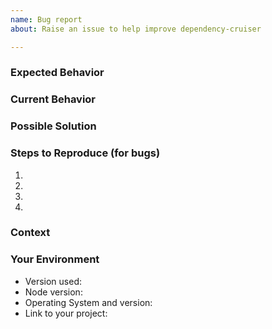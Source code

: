 ```yaml
---
name: Bug report
about: Raise an issue to help improve dependency-cruiser

---
```


<!--- Provide a general summary of the issue in the Title above -->

### Expected Behavior
<!--- If you're describing a bug, tell us what should happen -->
<!--- If you're suggesting a change/improvement, tell us how it should work -->

### Current Behavior
<!--- If describing a bug, tell us what happens instead of the expected behavior -->
<!--- If suggesting a change/improvement, explain the difference from current behavior (if any)-->

### Possible Solution
<!--- Not obligatory, but suggest a fix/reason for the bug, -->
<!--- or ideas how to implement the addition or change -->

### Steps to Reproduce (for bugs)
<!--- Provide a link to a live example, or an unambiguous set of steps to -->
<!--- reproduce this bug. Include code to reproduce, if relevant -->
1.
2.
3.
4.

### Context
<!--- How has this issue affected you? What are you trying to accomplish? -->
<!--- Providing context helps us come up with a solution that is most useful in the real world -->

### Your Environment
<!--- Include as many relevant details about the environment you experienced the bug in -->
* Version used:
* Node version:
* Operating System and version:
* Link to your project:
